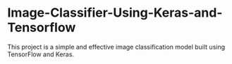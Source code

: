 # Image-Classifier-Using-Keras-and-Tensorflow
This project is a simple and effective image classification model built using TensorFlow and Keras.
